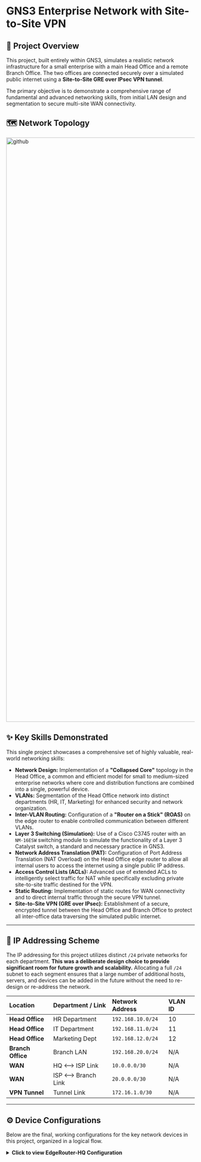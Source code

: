 # GNS3 Enterprise Network with Site-to-Site VPN

## 📜 Project Overview

This project, built entirely within GNS3, simulates a realistic network infrastructure for a small enterprise with a main Head Office and a remote Branch Office. The two offices are connected securely over a simulated public internet using a **Site-to-Site GRE over IPsec VPN tunnel**.

The primary objective is to demonstrate a comprehensive range of fundamental and advanced networking skills, from initial LAN design and segmentation to secure multi-site WAN connectivity.

## 🗺️ Network Topology

<img width="2845" height="1561" alt="github" src="https://github.com/user-attachments/assets/c8502417-1461-408f-8d17-859bafdc2eaa" />

## ✨ Key Skills Demonstrated

This single project showcases a comprehensive set of highly valuable, real-world networking skills:

* **Network Design:** Implementation of a **"Collapsed Core"** topology in the Head Office, a common and efficient model for small to medium-sized enterprise networks where core and distribution functions are combined into a single, powerful device.
* **VLANs:** Segmentation of the Head Office network into distinct departments (HR, IT, Marketing) for enhanced security and network organization.
* **Inter-VLAN Routing:** Configuration of a **"Router on a Stick" (ROAS)** on the edge router to enable controlled communication between different VLANs.
* **Layer 3 Switching (Simulation):** Use of a Cisco C3745 router with an `NM-16ESW` switching module to simulate the functionality of a Layer 3 Catalyst switch, a standard and necessary practice in GNS3.
* **Network Address Translation (PAT):** Configuration of Port Address Translation (NAT Overload) on the Head Office edge router to allow all internal users to access the internet using a single public IP address.
* **Access Control Lists (ACLs):** Advanced use of extended ACLs to intelligently select traffic for NAT while specifically excluding private site-to-site traffic destined for the VPN.
* **Static Routing:** Implementation of static routes for WAN connectivity and to direct internal traffic through the secure VPN tunnel.
* **Site-to-Site VPN (GRE over IPsec):** Establishment of a secure, encrypted tunnel between the Head Office and Branch Office to protect all inter-office data traversing the simulated public internet.

---
## 🔢 IP Addressing Scheme

The IP addressing for this project utilizes distinct `/24` private networks for each department. **This was a deliberate design choice to provide significant room for future growth and scalability.** Allocating a full `/24` subnet to each segment ensures that a large number of additional hosts, servers, and devices can be added in the future without the need to re-design or re-address the network.

| Location          | Department / Link   | Network Address     | VLAN ID |
| :---------------- | :------------------ | :------------------ | :------ |
| **Head Office**   | HR Department       | `192.168.10.0/24`   | 10      |
| **Head Office**   | IT Department       | `192.168.11.0/24`   | 11      |
| **Head Office**   | Marketing Dept      | `192.168.12.0/24`   | 12      |
| **Branch Office** | Branch LAN          | `192.168.20.0/24`   | N/A     |
| **WAN**           | HQ <--> ISP Link    | `10.0.0.0/30`       | N/A     |
| **WAN**           | ISP <--> Branch Link| `20.0.0.0/30`       | N/A     |
| **VPN Tunnel**    | Tunnel Link         | `172.16.1.0/30`     | N/A     |

---
## ⚙️ Device Configurations

Below are the final, working configurations for the key network devices in this project, organized in a logical flow.

<details>
<summary><strong>Click to view EdgeRouter-HQ Configuration</strong></summary>

```cisco
hostname EdgeRouter-HQ
!
! Interface Configuration
!
interface Tunnel0
 description VPN Tunnel to Branch Office
 ip address 172.16.1.1 255.255.255.252
 tunnel source FastEthernet1/0
 tunnel destination 20.0.0.2
!
interface FastEthernet0/0
 no ip address
 ip nat inside
 duplex full
!
interface FastEthernet0/0.10
 description Gateway for HR (VLAN 10)
 encapsulation dot1q 10
 ip address 192.168.10.1 255.255.255.0
!
interface FastEthernet0/0.11
 description Gateway for IT (VLAN 11)
 encapsulation dot1q 11
 ip address 192.168.11.1 255.255.255.0
!
interface FastEthernet0/0.12
 description Gateway for Marketing (VLAN 12)
 encapsulation dot1q 12
 ip address 192.168.12.1 255.255.255.0
!
interface FastEthernet1/0
 description Link to ISP
 ip address 10.0.0.1 255.255.255.252
 ip nat outside
 crypto map VPN-MAP
 duplex full
!
! Routing Configuration
!
ip route 0.0.0.0 0.0.0.0 10.0.0.2
ip route 192.168.20.0 255.255.255.0 172.16.1.2
!
! NAT and ACL Configuration
!
ip nat inside source list 101 interface FastEthernet1/0 overload
!
access-list 101 deny   ip 192.168.10.0 0.0.0.255 192.168.20.0 0.0.0.255
access-list 101 deny   ip 192.168.11.0 0.0.0.255 192.168.20.0 0.0.0.255
access-list 101 deny   ip 192.168.12.0 0.0.0.255 192.168.20.0 0.0.0.255
access-list 101 permit ip 192.168.10.0 0.0.0.255 any
access-list 101 permit ip 192.168.11.0 0.0.0.255 any
access-list 101 permit ip 192.168.12.0 0.0.0.255 any
!
access-list 110 permit gre host 10.0.0.1 host 20.0.0.2
!
! VPN Configuration
!
crypto isakmp policy 10
 encr aes
 authentication pre-share
 hash sha
!
crypto isakmp key CiscoVPN address 20.0.0.2
!
crypto ipsec transform-set VPN-SET esp-aes esp-sha-hmac
!
crypto map VPN-MAP 10 ipsec-isakmp
 set peer 20.0.0.2
 set transform-set VPN-SET
 match address 110
!

</details> <details> <summary><strong>Click to view Core-Switch Configuration</strong></summary>

hostname Core-Switch
!
vlan database
 vlan 10 name HR
 vlan 11 name IT
 vlan 12 name Marketing
 apply
 exit
!
configure terminal
!
interface range FastEthernet1/0 - 3
 switchport mode access
 switchport access vlan 10
!
interface range FastEthernet1/4 - 9
 switchport mode access
 switchport access vlan 11
!
interface range FastEthernet1/10 - 14
 switchport mode access
 switchport access vlan 12
!
interface FastEthernet1/15
 description Link to EdgeRouter
 switchport mode trunk
!

</details> <details> <summary><strong>Click to view ISP_Router Configuration</strong></summary>
hostname ISP_Router
!
interface FastEthernet0/0
 description Link to Head Office
 ip address 10.0.0.2 255.255.255.252
 no shutdown
!
interface FastEthernet1/0
 description Link to Branch Office
 ip address 20.0.0.1 255.255.255.252
 no shutdown
!

</details> <details> <summary><strong>Click to view EdgeRouter-Branch Configuration</strong></summary>

hostname EdgeRouter-Branch
!
! Interface Configuration
!
interface Tunnel0
 description VPN Tunnel to Head Office
 ip address 172.16.1.2 255.255.255.252
 tunnel source FastEthernet1/0
 tunnel destination 10.0.0.1
!
interface FastEthernet0/0
 description Link to Branch LAN
 ip address 192.168.20.1 255.255.255.0
 no shutdown
!
interface FastEthernet1/0
 description Link to ISP
 ip address 20.0.0.2 255.255.255.252
 crypto map VPN-MAP
 no shutdown
!
! Routing Configuration
!
ip route 0.0.0.0 0.0.0.0 20.0.0.1
ip route 192.168.10.0 255.255.255.0 172.16.1.1
ip route 192.168.11.0 255.255.255.0 172.16.1.1
ip route 192.168.12.0 255.255.255.0 172.16.1.1
!
! ACL Configuration
!
access-list 110 permit gre host 20.0.0.2 host 10.0.0.1
!
! VPN Configuration
!
crypto isakmp policy 10
 encr aes
 authentication pre-share
 hash sha
!
crypto isakmp key CiscoVPN address 10.0.0.1
!
crypto ipsec transform-set VPN-SET esp-aes esp-sha-hmac
!
crypto map VPN-MAP 10 ipsec-isakmp
 set peer 10.0.0.1
 set transform-set VPN-SET
 match address 110
!
</details> ```

## 🔧 Lab Setup & Requirements

**Software:**  
- GNS3 version 2.2 or later.

**IOS Images:**  
The following Cisco IOS images were used in this build. Users must source these images legally:  
- **Edge/ISP Routers:** `c7200-adventerprisek9-mz.152-4.M7.bin` (or similar C7200 image)  
- **Core-Switch:** `c3745-advipservicesk9-mz.124-25d.bin` (configured with an `NM-16ESW` module)  

---

## ✅ Verification

- End-to-end connectivity is verified by a **successful ping** from a host in any Head Office VLAN  
  (e.g., `192.168.10.10`) to a host in the Branch Office LAN (e.g., `192.168.20.10`).  
- The `show crypto ipsec sa` command on the edge routers will show **active packet encryption and decryption counters**, confirming:  
  - The VPN tunnel is operational.  
  - Traffic is being securely encrypted and decrypted.




